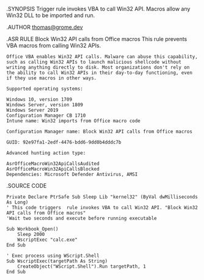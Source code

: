 .SYNOPSIS
	Trigger rule invokes VBA to call Win32 API. Macros allow any Win32 DLL to be imported and run. 
	
.AUTHOR
	thomas@grome.dev

.ASR RULE
	Block Win32 API calls from Office macros
	This rule prevents VBA macros from calling Win32 APIs.

	Office VBA enables Win32 API calls. Malware can abuse this capability, such as calling Win32 APIs to launch malicious shellcode without writing anything directly to disk. Most organizations don't rely on the ability to call Win32 APIs in their day-to-day functioning, even if they use macros in other ways.

	Supported operating systems:

	Windows 10, version 1709
	Windows Server, version 1809
	Windows Server 2019
	Configuration Manager CB 1710
	Intune name: Win32 imports from Office macro code

	Configuration Manager name: Block Win32 API calls from Office macros

	GUID: 92e97fa1-2edf-4476-bdd6-9dd0b4dddc7b

	Advanced hunting action type:

	AsrOfficeMacroWin32ApiCallsAudited
	AsrOfficeMacroWin32ApiCallsBlocked
	Dependencies: Microsoft Defender Antivirus, AMSI
	
	
	
.SOURCE CODE

	Private Declare PtrSafe Sub Sleep Lib "kernel32" (ByVal dwMilliseconds As Long)
	' This code triggers  rule invokes VBA to call Win32 API. "Block Win32 API calls from Office macros"
	'Wait two seconds and execute before running executable
	 
	Sub Workbook_Open()
		Sleep 2000
		WscriptExec "calc.exe"
	End Sub

	' Exec process using WScript.Shell
	Sub WscriptExec(targetPath As String)
		CreateObject("WScript.Shell").Run targetPath, 1
	End Sub

